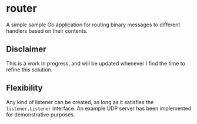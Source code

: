 # router
A simple sample Go application for routing binary messages to different handlers based on their contents.

## Disclaimer
This is a work in progress, and will be updated whenever I find the time to refine this solution. 

## Flexibility 
Any kind of listener can be created, as long as it satisfies the `listener.Listener` interface. An example UDP server
has been implemented for demonstrative purposes.